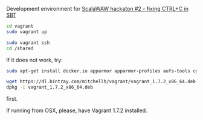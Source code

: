 Development environment for [ScalaWAW hackaton #2 - fixing CTRL+C in SBT](http://www.meetup.com/ScalaWAW/events/220284839/)

```bash
cd vagrant
sudo vagrant up

sudo vagrant ssh
cd /shared
```

If it does not work, try:

```bash
sudo apt-get install docker.io apparmor apparmor-profiles aufs-tools cgroup-lite

wget https://dl.bintray.com/mitchellh/vagrant/vagrant_1.7.2_x86_64.deb # from http://www.vagrantup.com/downloads
dpkg -i vagrant_1.7.2_x86_64.deb 
```

first.

If running from OSX, please, have Vagrant 1.7.2 installed.

